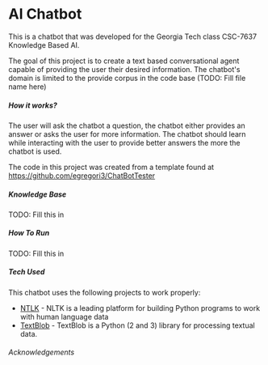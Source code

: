 # AI Chatbot

This is a chatbot that was developed for the Georgia Tech class CSC-7637 Knowledge Based AI. 

The goal of this project is to create a text based conversational agent capable of providing the user their desired information. The chatbot's domain is limited to the provide corpus in the code base (TODO: Fill file name here)

##### How it works?
The user will ask the chatbot a question, the chatbot either provides an answer or asks the user for more information.  The chatbot should learn while interacting with the user to provide better answers the more the chatbot is used. 

The code in this project was created from a template found at 
https://github.com/egregori3/ChatBotTester



##### Knowledge Base  
TODO: Fill this in


##### How To Run  
TODO: Fill this in
  

##### Tech Used
This chatbot uses the following projects to work properly: 
* [NTLK] - NLTK is a leading platform for building Python programs to work with human language data
* [TextBlob] - TextBlob is a Python (2 and 3) library for processing textual data.

###### Acknowledgements



[NTLK]:http://www.nltk.org/
[TextBlob]: https://textblob.readthedocs.io/en/dev/